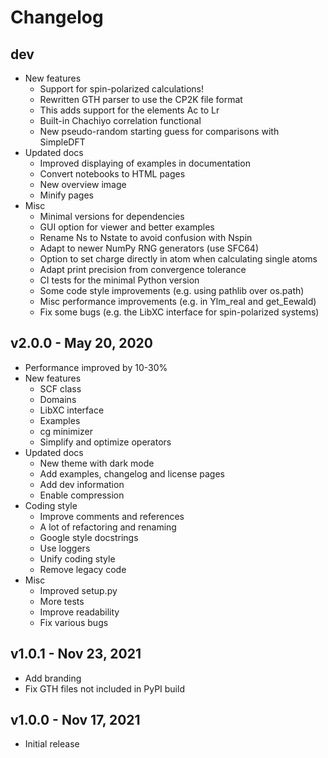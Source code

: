 Changelog
=========

dev
---
- New features
    - Support for spin-polarized calculations!
    - Rewritten GTH parser to use the CP2K file format
    - This adds support for the elements Ac to Lr
    - Built-in Chachiyo correlation functional
    - New pseudo-random starting guess for comparisons with SimpleDFT
- Updated docs
    - Improved displaying of examples in documentation
    - Convert notebooks to HTML pages
    - New overview image
    - Minify pages
- Misc
    - Minimal versions for dependencies
    - GUI option for viewer and better examples
    - Rename Ns to Nstate to avoid confusion with Nspin
    - Adapt to newer NumPy RNG generators (use SFC64)
    - Option to set charge directly in atom when calculating single atoms
    - Adapt print precision from convergence tolerance
    - CI tests for the minimal Python version
    - Some code style improvements (e.g. using pathlib over os.path)
    - Misc performance improvements (e.g. in Ylm_real and get_Eewald)
    - Fix some bugs (e.g. the LibXC interface for spin-polarized systems)

v2.0.0 - May 20, 2020
---------------------
- Performance improved by 10-30%
- New features
   - SCF class
   - Domains
   - LibXC interface
   - Examples
   - cg minimizer
   - Simplify and optimize operators
- Updated docs
   - New theme with dark mode
   - Add examples, changelog and license pages
   - Add dev information
   - Enable compression
- Coding style
   - Improve comments and references
   - A lot of refactoring and renaming
   - Google style docstrings
   - Use loggers
   - Unify coding style
   - Remove legacy code
- Misc
   - Improved setup.py
   - More tests
   - Improve readability
   - Fix various bugs

v1.0.1 - Nov 23, 2021
---------------------
- Add branding
- Fix GTH files not included in PyPI build

v1.0.0 - Nov 17, 2021
---------------------
- Initial release
